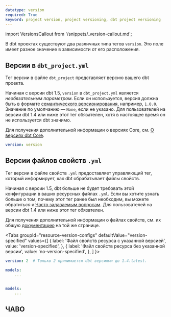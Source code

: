 ```yaml
---
datatype: version
required: True
keyword: project version, project versioning, dbt project versioning
---
```


import VersionsCallout from '/snippets/_version-callout.md';

<VersionsCallout />

В dbt проектах существуют два различных типа тегов `version`. Это поле имеет разное значение в зависимости от его расположения.

## Версии в `dbt_project.yml`

Тег версии в файле `dbt_project` представляет версию вашего dbt проекта.

Начиная с версии dbt 1.5, `version` в `dbt_project.yml` является *необязательным параметром*. Если он используется, версия должна быть в формате [семантического версионирования](https://semver.org/), например, `1.0.0`. Значение по умолчанию — `None`, если не указано. Для пользователей на версии dbt 1.4 или ниже этот тег обязателен, хотя в настоящее время он не используется dbt значимо.

Для получения дополнительной информации о версиях Core, см. [О версиях dbt Core](/docs/dbt-versions/core).

<File name='dbt_project.yml'>

```yml
version: version
```

</File>

## Версии файлов свойств `.yml`

Тег версии в файле свойств `.yml` предоставляет управляющий тег, который информирует, как dbt обрабатывает файлы свойств.

Начиная с версии 1.5, dbt больше не будет требовать этой конфигурации в ваших ресурсных файлах `.yml`. Если вы хотите узнать больше о том, почему этот тег ранее был необходим, вы можете обратиться к [Часто задаваемым вопросам](#faqs). Для пользователей на версии dbt 1.4 или ниже этот тег обязателен.

Для получения дополнительной информации о файлах свойств, см. их общую [документацию](/reference/configs-and-properties#where-can-i-define-properties) на той же странице.

<Tabs
  groupId="resource-version-configs"
  defaultValue="version-specified"
  values={[
    { label: 'Файл свойств ресурса с указанной версией', value: 'version-specified', },
    { label: 'Файл свойств ресурса без указанной версии', value: 'no-version-specified', },
  ]
}>
<TabItem value="version-specified">

<File name='<any valid filename>.yml'>

```yml
version: 2  # Только 2 принимается dbt версиями до 1.4.latest.

models: 
    ...
```

</File>

</TabItem>

<TabItem value="no-version-specified">

<File name='<any valid filename>.yml'>

```yml

models: 
    ...
```

</File>

</TabItem>

</Tabs>

## ЧАВО

<FAQ path="Project/why-version-2" />